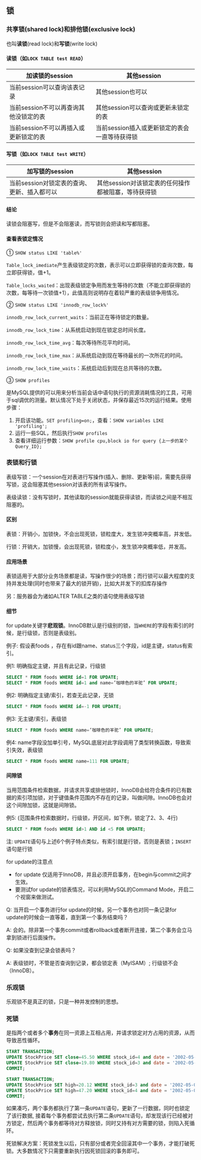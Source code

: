 ## 锁

### 共享锁(shared lock)和排他锁(exclusive lock)

也叫**读锁**(read lock)和**写锁**(write lock)

#### 读锁（如`LOCK TABLE test READ`）

| 加读锁的session                       | 其他session                                   |
| ------------------------------------- | --------------------------------------------- |
| 当前session可以查询该表记录           | 其他session也可以                             |
| 当前session不可以再查询其他没锁定的表 | 其他session可以查询或更新未锁定的表           |
| 当前session不可以再插入或更新锁定的表 | 当前session插入或更新锁定的表会一直等待获得锁 |

#### 写锁（如`LOCK TABLE test WRITE`）

| 加写锁的session                             | 其他session                                         |
| ------------------------------------------- | --------------------------------------------------- |
| 当前session对锁定表的查询、更新、插入都可以 | 其他session对该锁定表的任何操作都被阻塞，等待获得锁 |

#### 结论

读锁会阻塞写，但是不会阻塞读，而写锁则会把读和写都阻塞。

#### 查看表锁定情况

① `SHOW status LIKE 'table%'`

`Table_lock_imediate`产生表级锁定的次数，表示可以立即获得锁的查询次数，每立即获得锁，值+1。

`Table_locks_waited`：出现表级锁定争用而发生等待的次数（不能立即获得锁的次数，每等待一次锁值+1），此值高则说明存在着较严重的表级锁争用情况。

② `SHOW status LIKE 'innodb_row_lock%'`

`innodb_row_lock_current_waits`：当前正在等待锁定的数量。

`innodb_row_lock_time`：从系统启动到现在锁定总时间长度。

`innodb_row_lock_time_avg`：每次等待所花平均时间。

`innodb_row_lock_time_max`：从系统启动到现在等待最长的一次所花的时间。

`innodb_row_lock_time_waits`：系统启动后到现在总共等待的次数。

③ `SHOW profiles`

是MySQL提供的可以用来分析当前会话中语句执行的资源消耗情况的工具，可用于sql调优的测量。默认情况下处于关闭状态，并保存最近15次的运行结果。使用步骤：

1. 开启该功能。`SET profiling=on;`，查看：`SHOW variables LIKE 'profiling';`
2. 运行一些SQL，然后执行`SHOW profiles`
3. 查看详细运行参数：`SHOW profile cpu,block io for query {上一步的某个Query_ID};`

### 表锁和行锁

表级写锁：一个session在对表进行写操作(插入、删除、更新等)前，需要先获得写锁，这会阻塞其他session对该表的所有读写操作。

表级读锁：没有写锁时，其他读取的session就能获得读锁，而读锁之间是不相互阻塞的。

#### 区别

表锁：开销小，加锁快，不会出现死锁，锁粒度大，发生锁冲突概率高，并发低。

行锁：开销大，加锁慢，会出现死锁，锁粒度小，发生锁冲突概率低，并发高。

#### 应用场景

表锁适用于大部分业务场景都是读，写操作很少的场景；而行锁可以最大程度的支持并发处理(同时也带来了最大的锁开销)，比如大并发下的扣库存操作

另：服务器会为诸如ALTER TABLE之类的语句使用表级写锁

#### 细节

for update关键字**悲观锁**。InnoDB默认是行级别的锁，当`WHERE`的字段有索引的时候，是行级锁，否则是表级别。

例子: 假设表foods ，存在有id跟name、status三个字段，id是主键，status有索引。

例1:  明确指定主键，并且有此记录，行级锁

```sql
SELECT * FROM foods WHERE id=1 FOR UPDATE;
SELECT * FROM foods WHERE id=1 and name=’咖啡色的羊驼’ FOR UPDATE;
```

例2: 明确指定主键/索引，若查无此记录，无锁

``` sql
SELECT * FROM foods WHERE id=-1 FOR UPDATE;
```

例3: 无主键/索引，表级锁

``` sql
SELECT * FROM foods WHERE name=’咖啡色的羊驼’ FOR UPDATE;
```

例4: name字段没加单引号，MySQL底层对此字段调用了类型转换函数，导致索引失效，表级锁

``` sql
SELECT * FROM foods WHERE name=111 FOR UPDATE;
```

#### 间隙锁

当用范围条件检索数据，并请求共享或排他锁时，InnoDB会给符合条件的已有数据的索引项加锁，对于键值条件范围内不存在的记录，叫做间隙。InnoDB也会对这个间隙加锁，这就是间隙锁。

例5: (范围条件检索数据时，行级锁，开区间，如下例，锁定了2、3、4行)

``` sql
SELECT * FROM foods WHERE id>1 AND id <5 FOR UPDATE;
```

注: `UPDATE`语句与上述6个例子特点类似，有索引就是行锁，否则是表锁；`INSERT`语句是行锁

for update的注意点

* for update 仅适用于InnoDB，并且必须开启事务，在begin与commit之间才生效。
* 要测试for update的锁表情况，可以利用MySQL的Command Mode，开启二个视窗来做测试。

Q: 当开启一个事务进行for update的时候，另一个事务也对同一条记录for update的时候会一直等着，直到第一个事务结束吗？

A: 会的。除非第一个事务commit或者rollback或者断开连接，第二个事务会立马拿到锁进行后面操作。

Q:  如果没查到记录会锁表吗？

A: 表级锁时，不管是否查询到记录，都会锁定表（MyISAM）; 行级锁不会（InnoDB）。

### 乐观锁

乐观锁不是真正的锁，只是一种并发控制的思想。

### 死锁

是指两个或者多个**事务**在同一资源上互相占用，并请求锁定对方占用的资源，从而导致恶性循环。

```sql
START TRANSACTION;
UPDATE StockPrice SET close=45.50 WHERE stock_id=4 and date = '2002-05-01';
UPDATE StockPrice SET close=19.80 WHERE stock_id=3 and date = '2002-05-02';
COMMIT;
```

```sql
START TRANSACTION;
UPDATE StockPrice SET high=20.12 WHERE stock_id=3 and date = '2002-05-02';
UPDATE StockPrice SET high=47.20 WHERE stock_id=4 and date = '2002-05-01';
COMMIT;
```

如果凑巧，两个事务都执行了第一条`UPDATE`语句，更新了一行数据，同时也锁定了该行数据, 接着每个事务都尝试去执行第二条`UPDATE`语句，却发现该行已经被对方锁定，然后两个事务都等待对方释放锁，同时又持有对方需要的锁，则陷入死循环。

死锁解决方案：死锁发生以后，只有部分或者完全回滚其中一个事务，才能打破死锁。大多数情况下只需要重新执行因死锁回滚的事务即可。